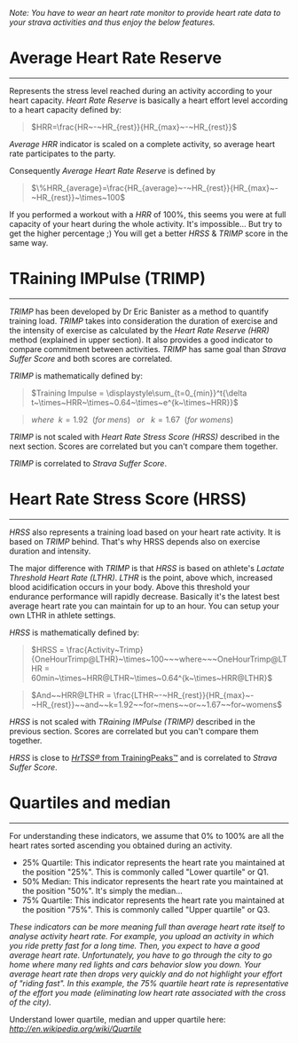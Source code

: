 _Note: You have to wear an heart rate monitor to provide heart rate data to your strava activities and thus enjoy the below features._  

# Average Heart Rate Reserve
---

Represents the stress level reached during an activity according to your heart capacity. _Heart Rate Reserve_ is basically a heart effort level according to a heart capacity defined by:  

> $HRR=\frac{HR~-~HR_{rest}}{HR_{max}~-~HR_{rest}}$

_Average HRR_ indicator is scaled on a complete activity, so average heart rate participates to the party.  

Consequently _Average Heart Rate Reserve_ is defined by  

> $\%HRR_{average}=\frac{HR_{average}~-~HR_{rest}}{HR_{max}~-~HR_{rest}}~\times~100$

If you performed a workout with a _HRR_ of 100%, this seems you were at full capacity of your heart during the whole activity. It's impossible... But try to get the higher percentage ;) You will get a better _HRSS_ & _TRIMP_ score in the same way.  

# TRaining IMPulse (TRIMP)
---
_TRIMP_ has been developed by Dr Eric Banister as a method to quantify training load. _TRIMP_ takes into consideration the duration of exercise and the intensity of 
exercise as calculated by the _Heart Rate Reserve (HRR)_ method (explained in upper section). It also provides a good indicator to compare commitment between activities. _TRIMP_ has 
same goal than _Strava Suffer Score_ and both scores are correlated.

_TRIMP_ is mathematically defined by:  

> $Training Impulse = \displaystyle\sum_{t=0_{min}}^t{\delta t~\times~HRR~\times~0.64~\times~e^{k~\times~HRR}}$

> $where~~k=1.92~~(for~mens)~~~or~~~k=1.67~~(for~womens)$ 

_TRIMP_ is not scaled with _Heart Rate Stress Score (HRSS)_ described in the next section. Scores are correlated but you can't compare them together.

_TRIMP_ is correlated to _Strava Suffer Score_.

# Heart Rate Stress Score (HRSS)
---
_HRSS_ also represents a training load based on your heart rate activity. It is based on _TRIMP_ behind. 
That's why HRSS depends also on exercise duration and intensity.

The major difference with _TRIMP_ is that _HRSS_ is based on athlete's _Lactate Threshold Heart Rate (LTHR)_. _LTHR_ is the point, above which, 
increased blood acidification occurs in your body. Above this threshold your endurance performance will rapidly decrease. 
Basically it's the latest best average heart rate you can maintain for up to an hour. You can setup your own LTHR in athlete settings.

_HRSS_ is mathematically defined by:  

> $HRSS = \frac{Activity~Trimp}{OneHourTrimp@LTHR}~\times~100~~~where~~~OneHourTrimp@LTHR = 60min~\times~HRR@LTHR~\times~0.64^{k~\times~HRR@LTHR}$

> $And~~HRR@LTHR = \frac{LTHR~-~HR_{rest}}{HR_{max}~-~HR_{rest}}~~and~~k=1.92~~for~mens~~or~~1.67~~for~womens$

_HRSS_ is not scaled with _TRaining IMPulse (TRIMP)_ described in the previous section. Scores are correlated but you can't compare them together.

_HRSS_ is close to [_HrTSS&reg;_ from TrainingPeaks&trade;](https://help.trainingpeaks.com/hc/en-us/articles/204071944-Training-Stress-Scores-TSS-Explained) and is correlated to _Strava Suffer Score_.

# Quartiles and median
---

For understanding these indicators, we assume that 0% to 100% are all the heart rates sorted ascending you obtained during an activity.
  
- 25% Quartile: This indicator represents the heart rate you maintained at the position "25%". This is commonly called "Lower quartile" or Q1.  
- 50% Median: This indicator represents the heart rate you maintained at the position "50%". It's simply the median...  
- 75% Quartile: This indicator represents the heart rate you maintained at the position "75%". This is commonly called "Upper quartile" or Q3.  

_These indicators can be more meaning full than average heart rate itself to analyse activity heart rate. 
For example, you upload an activity in which you ride pretty fast for a long time. 
Then, you expect to have a good average heart rate. 
Unfortunately, you have to go through the city to go home where many red lights and cars behavior slow you down. 
Your average heart rate then drops very quickly and do not highlight your effort of "riding fast". In this example, the 75% quartile heart rate is representative of the effort you made 
(eliminating low heart rate associated with the cross of the city)._  

Understand lower quartile, median and upper quartile here: _http://en.wikipedia.org/wiki/Quartile_
